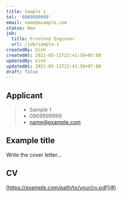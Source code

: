 ```yaml
---
title: Sample 1
tel: '0909999999'
email: name@example.com
status: New
job:
  title: Frontend Engineer
  url: /job/sample-1
createdBy: Vinh
createdAt: 2021-05-11T22:41:56+07:00
updatedBy: Vinh
updatedAt: 2021-05-11T22:41:56+07:00
draft: false
---
```


## Applicant

> - Sample 1
> - 0909999999
> - name@example.com

## Example title

Write the cover letter...

## CV

[https://example.com/path/to/your/cv.pdf](#)
